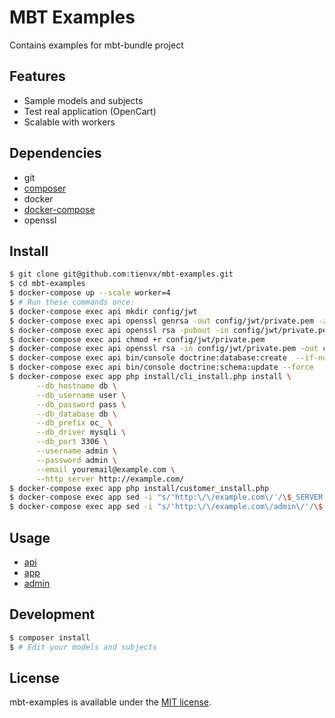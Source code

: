 # MBT Examples
Contains examples for mbt-bundle project

## Features
- Sample models and subjects
- Test real application (OpenCart)
- Scalable with workers

## Dependencies

- git
- [composer](https://getcomposer.org/download/)
- docker
- [docker-compose](https://docs.docker.com/compose/)
- openssl

## Install

```bash
$ git clone git@github.com:tienvx/mbt-examples.git
$ cd mbt-examples
$ docker-compose up --scale worker=4
$ # Run these commands once:
$ docker-compose exec api mkdir config/jwt
$ docker-compose exec api openssl genrsa -out config/jwt/private.pem -aes256 4096
$ docker-compose exec api openssl rsa -pubout -in config/jwt/private.pem -out config/jwt/public.pem
$ docker-compose exec api chmod +r config/jwt/private.pem
$ docker-compose exec api openssl rsa -in config/jwt/private.pem -out config/jwt/private.pem
$ docker-compose exec api bin/console doctrine:database:create  --if-not-exists
$ docker-compose exec api bin/console doctrine:schema:update --force
$ docker-compose exec app php install/cli_install.php install \
      --db_hostname db \
      --db_username user \
      --db_password pass \
      --db_database db \
      --db_prefix oc_ \
      --db_driver mysqli \
      --db_port 3306 \
      --username admin \
      --password admin \
      --email youremail@example.com \
      --http_server http://example.com/
$ docker-compose exec app php install/customer_install.php
$ docker-compose exec app sed -i "s/'http:\/\/example.com\/'/\$_SERVER['SERVER_NAME']/g" config.php
$ docker-compose exec app sed -i "s/'http:\/\/example.com\/admin\/'/\$_SERVER['SERVER_NAME'] . 'admin\/'/g" admin/config.php
```

## Usage

- [api](http://localhost/api)
- [app](http://localhost:81)
- [admin](http://localhost:82)

## Development

```bash
$ composer install
$ # Edit your models and subjects
```

## License
mbt-examples is available under the [MIT license](LICENSE).
